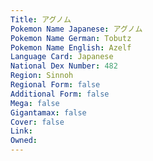 ```yaml
---
﻿Title: アグノム
Pokemon Name Japanese: アグノム
Pokemon Name German: Tobutz
Pokemon Name English: Azelf
Language Card: Japanese
National Dex Number: 482
Region: Sinnoh
Regional Form: false
Additional Form: false
Mega: false
Gigantamax: false
Cover: false
Link: 
Owned: 
---
```

